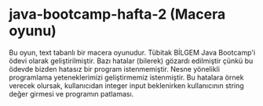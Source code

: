 # java-bootcamp-hafta-2 (Macera oyunu)
Bu oyun, text tabanlı bir macera oyunudur. Tübitak BİLGEM Java Bootcamp'i ödevi olarak geliştirilmiştir.
Bazı hatalar (bilerek) gözardı edilmiştir çünkü bu ödevde bizden hatasız bir program istenmemiştir. Nesne yönelikli programlama yeteneklerimizi geliştirmemiz istenmiştir. Bu hatalara örnek verecek olursak, kullanıcıdan integer input beklenirken kullanıcının string değer girmesi ve programın patlaması.
